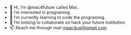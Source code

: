 - 👋 Hi, I’m @mac4future called Mac.
- 👀 I’m interested in programing.
- 🌱 I’m currently learning to code the programing.
- 💞️ I’m looking to collaborate on hack your future institution.
- 📫 Reach me through mail maacdual@gmail.com

<!---
mac4future/mac4future is a ✨ special ✨ repository because its `README.md` (this file) appears on your GitHub profile.
You can click the Preview link to take a look at your changes.
--->                                
